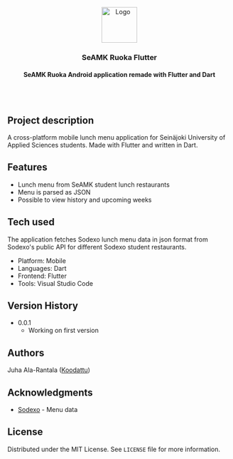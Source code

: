 <div align="center">
    <br />
    <img src="https://i.imgur.com/ZIbw4jg.png" alt="Logo" width="80" height="80">
  <h3 align="center">SeAMK Ruoka Flutter</h3>
  <h4 align="center">SeAMK Ruoka Android application remade with Flutter and Dart</h4>
    <br />
    <br />
</div>

## Project description

A cross-platform mobile lunch menu application for Seinäjoki University of Applied Sciences students. 
Made with Flutter and written in Dart.

## Features

- Lunch menu from SeAMK student lunch restaurants
- Menu is parsed as JSON
- Possible to view history and upcoming weeks

## Tech used

The application fetches Sodexo lunch menu data in json format from Sodexo's public API for different Sodexo student restaurants.

- Platform: Mobile
- Languages: Dart
- Frontend: Flutter
- Tools: Visual Studio Code

## Version History

* 0.0.1
    * Working on first version

## Authors

Juha Ala-Rantala ([Koodattu](https://github.com/Koodattu/))

## Acknowledgments

* [Sodexo](https://www.sodexo.fi/) - Menu data

## License

Distributed under the MIT License. See `LICENSE` file for more information.
